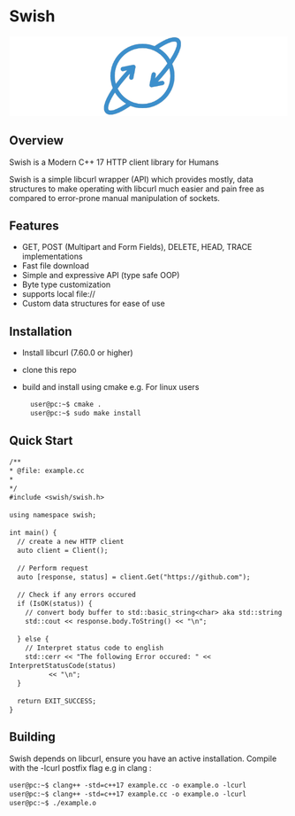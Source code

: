 # Swish
 ![](assets/icon.png) 
 
## Overview 
Swish is a Modern C++ 17 HTTP client library for Humans

Swish is a simple libcurl wrapper (API) which provides mostly, data structures to make operating with libcurl much easier and pain free as compared to error-prone manual manipulation of sockets.


## Features
- GET, POST (Multipart and Form Fields), DELETE, HEAD, TRACE implementations
- Fast file download
- Simple and expressive API (type safe OOP)
- Byte type customization
- supports local file://
- Custom data structures for ease of use


## Installation
- Install libcurl (7.60.0 or higher)
- clone this repo
- build and install using cmake
e.g.
For linux users
	
	
		user@pc:~$ cmake .
		user@pc:~$ sudo make install



## Quick Start
	
	/**
	* @file: example.cc
	*
	*/
	#include <swish/swish.h>

	using namespace swish;

	int main() {
	  // create a new HTTP client
	  auto client = Client();

	  // Perform request
	  auto [response, status] = client.Get("https://github.com");

	  // Check if any errors occured
	  if (IsOK(status)) {
	    // convert body buffer to std::basic_string<char> aka std::string
	    std::cout << response.body.ToString() << "\n";

	  } else {
	    // Interpret status code to english
	    std::cerr << "The following Error occured: " << InterpretStatusCode(status)
		      << "\n";
	  }

	  return EXIT_SUCCESS;
	}



## Building
Swish depends on libcurl, ensure you have an active installation.
Compile with the -lcurl postfix flag e.g in clang :
	
	
	user@pc:~$ clang++ -std=c++17 example.cc -o example.o -lcurl
	user@pc:~$ clang++ -std=c++17 example.cc -o example.o -lcurl
	user@pc:~$ ./example.o
